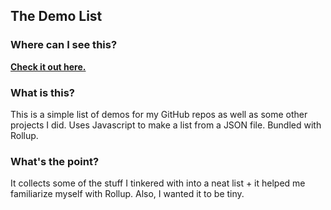 ## The Demo List

### Where can I see this?

**[Check it out here.](https://rowrawer.com/)**

### What is this?

This is a simple list of demos for my GitHub repos as well as some other projects I did. Uses Javascript to make a list from a JSON file. Bundled with Rollup.

### What's the point?

It collects some of the stuff I tinkered with into a neat list + it helped me familiarize myself with Rollup. Also, I wanted it to be tiny.
